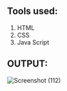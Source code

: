 ## Tools used:

1) HTML
2) CSS
3) Java Script

## OUTPUT:
![Screenshot (112)](https://github.com/user-attachments/assets/7939125f-c536-47c2-a349-35bd3cf93802)

